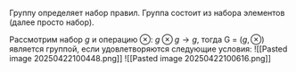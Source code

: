Группу определяет набор правил.
Группа состоит из набора элементов (далее просто набор).

Рассмотрим набор $g$ и операцию $\otimes$: $g\otimes g\rightarrow g$, тогда G = ($g,\otimes$) является группой, если удовлетворяются следующие условия:
![[Pasted image 20250422100448.png]]
![[Pasted image 20250422100616.png]]
